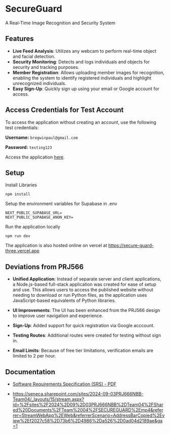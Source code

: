 # SecureGuard

A Real-Time Image Recognition and Security System

## Features

- **Live Feed Analysis**: Utilizes any webcam to perform real-time object and facial detection.
- **Security Monitoring**: Detects and logs individuals and objects for security and tracking purposes.
- **Member Registration**: Allows uploading member images for recognition, enabling the system to identify registered individuals and highlight unrecognized individuals.
- **Easy Sign-Up**: Quickly sign up using your email or Google account for access. 

## Access Credentials for Test Account

To access the application without creating an account, use the following test credentials:

**Username:** `bregwinpaul@gmail.com`

**Password:** `testing123`

Access the application [here](https://secure-guard-three.vercel.app).

## Setup

Install Libraries

```
npm install
```

Setup the environment variables for Supabase in .env

```
NEXT_PUBLIC_SUPABASE_URL=
NEXT_PUBLIC_SUPABASE_ANON_KEY=
```

Run the application locally

```
npm run dev
```

The application is also hosted online on vercel at https://secure-guard-three.vercel.app

## Deviations from PRJ566
- **Unified Application**: Instead of separate server and client applications, a Node.js-based full-stack application was created for ease of setup and use. This allows users to access the published website without needing to download or run Python files, as the application uses JavaScript-based equivalents of Python libraries.

- **UI Improvements**: The UI has been enhanced from the PRJ566 design to improve user navigation and experience.

- **Sign-Up**: Added support for quick registration via Google acccount. 

- **Testing Routes**: Additional routes were created for testing without sign in.
  
- **Email Limits**: Because of free tier limitations, verification emails are limited to 2 per hour.

## Documentation
- [Software Requirements Specification (SRS) - PDF](SRS_SecureGuard.pdf)

- https://seneca.sharepoint.com/sites/2024-09-03PRJ666NBB-Team04/_layouts/15/stream.aspx?id=%2Fsites%2F2024%2D09%2D03PRJ666NBB%2DTeam04%2FShared%20Documents%2FTeam%2004%2FSECUREGUARD%2Emp4&referrer=StreamWebApp%2EWeb&referrerScenario=AddressBarCopied%2Eview%2Ef2027c58%2D73b6%2D4986%2Da526%2D0ad04d2189ae&ga=1
